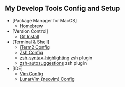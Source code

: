 ## My Develop Tools Config and Setup

* [Package Manager for MacOS]
  * [Homebrew](https://github.com/rong118/dev_setup/blob/master/homebrew_setup/homebrew.md)
* [Version Control]
  * [Git Install](https://git-scm.com/download/mac)
* [Terminal & Shell]
  * [iTerm2 Config](https://github.com/rong118/dev_setup/blob/master/iterm2_setup/iterm2_setup.md)
  * [Zsh Config](https://github.com/rong118/dev_setup/blob/master/iterm2_setup/zsh_setup.md)
  * [zsh-syntax-highlighting](https://github.com/zsh-users/zsh-syntax-highlighting)	zsh plugin
  * [zsh-autosuggestions](https://github.com/zsh-users/zsh-autosuggestions)	zsh plugin
* [IDE]
  * [Vim Config](https://github.com/rong118/dev_setup/blob/master/vim_setup/vim_setup.md)
  * [LunarVim (neovim) Config](https://github.com/rong118/dev_setup/blob/master/lvim_setup/lvim_setup.md)

